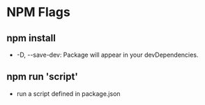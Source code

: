 


# NPM Flags

## npm install
* -D, --save-dev: Package will appear in your devDependencies.



## npm run 'script'
* run a script defined in package.json


